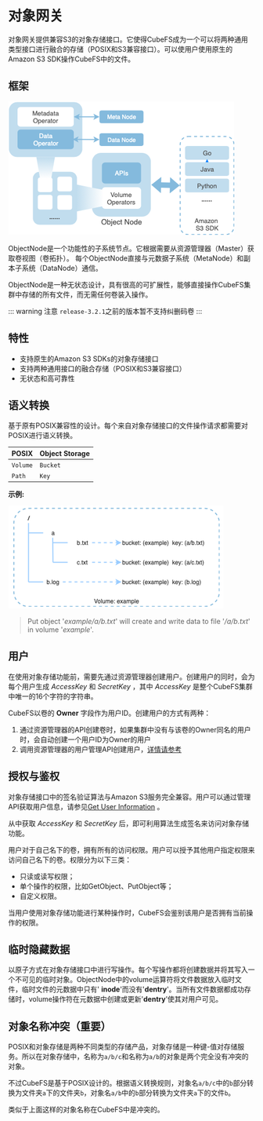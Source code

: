# 对象网关

对象网关提供兼容S3的对象存储接口。它使得CubeFS成为一个可以将两种通用类型接口进行融合的存储（POSIX和S3兼容接口）。可以使用户使用原生的Amazon S3 SDK操作CubeFS中的文件。

## 框架

![image](../pic/cfs-object-subsystem-structure.png)

ObjectNode是一个功能性的子系统节点。它根据需要从资源管理器（Master）获取卷视图（卷拓扑）。 每个ObjectNode直接与元数据子系统（MetaNode）和副本子系统（DataNode）通信。

ObjectNode是一种无状态设计，具有很高的可扩展性，能够直接操作CubeFS集群中存储的所有文件，而无需任何卷装入操作。

::: warning 注意
`release-3.2.1`之前的版本暂不支持纠删码卷
:::

## 特性

- 支持原生的Amazon S3 SDKs的对象存储接口
- 支持两种通用接口的融合存储（POSIX和S3兼容接口）
- 无状态和高可靠性

## 语义转换

基于原有POSIX兼容性的设计。每个来自对象存储接口的文件操作请求都需要对POSIX进行语义转换。

| POSIX    | Object Storage |
|----------|----------------|
| `Volume` | `Bucket`       |
| `Path`   | `Key`          |

**示例:**

![image](../pic/cfs-object-subsystem-semantic.png)

> Put object \'*example/a/b.txt*\' will create and write data to file
> \'*/a/b.txt*\' in volume \'*example*\'.

## 用户

在使用对象存储功能前，需要先通过资源管理器创建用户。创建用户的同时，会为每个用户生成 *AccessKey* 和 *SecretKey* ，其中 *AccessKey* 是整个CubeFS集群中唯一的16个字符的字符串。

CubeFS以卷的 **Owner** 字段作为用户ID。创建用户的方式有两种：

1. 通过资源管理器的API创建卷时，如果集群中没有与该卷的Owner同名的用户时，会自动创建一个用户ID为Owner的用户
2. 调用资源管理器的用户管理API创建用户，[详情请参考](../maintenance/admin-api/master/user.md)

## 授权与鉴权

对象存储接口中的签名验证算法与Amazon S3服务完全兼容。用户可以通过管理API获取用户信息，请参见[Get User Information](../maintenance/admin-api/master/user.md) 。

从中获取 *AccessKey* 和 *SecretKey* 后，即可利用算法生成签名来访问对象存储功能。

用户对于自己名下的卷，拥有所有的访问权限。用户可以授予其他用户指定权限来访问自己名下的卷。权限分为以下三类：

- 只读或读写权限；
- 单个操作的权限，比如GetObject、PutObject等；
- 自定义权限。

当用户使用对象存储功能进行某种操作时，CubeFS会鉴别该用户是否拥有当前操作的权限。

## 临时隐藏数据

以原子方式在对象存储接口中进行写操作。每个写操作都将创建数据并将其写入一个不可见的临时对象。ObjectNode中的volume运算符将文件数据放入临时文件，临时文件的元数据中只有'
**inode**'而没有'**dentry**'。当所有文件数据都成功存储时，volume操作符在元数据中创建或更新'**dentry**'使其对用户可见。

## 对象名称冲突（重要）

POSIX和对象存储是两种不同类型的存储产品，对象存储是一种键-值对存储服务。所以在对象存储中，名称为`a/b/c`和名称为`a/b`的对象是两个完全没有冲突的对象。

不过CubeFS是基于POSIX设计的。根据语义转换规则，对象名`a/b/c`中的`b`部分转换为文件夹`a`下的文件夹`b`，对象名`a/b`中的`b`部分转换为文件夹`a`下的文件`b`。

类似于上面这样的对象名称在CubeFS中是冲突的。
